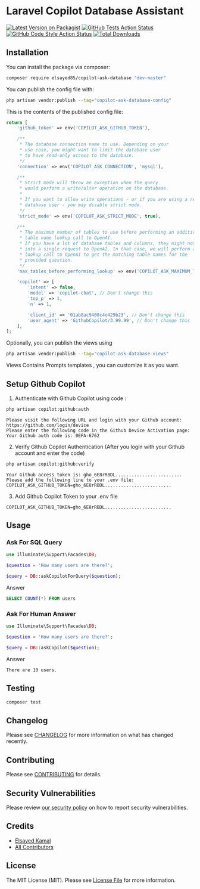 # Laravel Copilot Database Assistant

[![Latest Version on Packagist](https://img.shields.io/packagist/v/elsayed85/copilot-ask-database.svg?style=flat-square)](https://packagist.org/packages/elsayed85/copilot-ask-database)
[![GitHub Tests Action Status](https://img.shields.io/github/actions/workflow/status/elsayed85/copilot-ask-database/run-tests.yml?branch=main&label=tests&style=flat-square)](https://github.com/elsayed85/copilot-ask-database/actions?query=workflow%3Arun-tests+branch%3Amain)
[![GitHub Code Style Action Status](https://img.shields.io/github/actions/workflow/status/elsayed85/copilot-ask-database/fix-php-code-style-issues.yml?branch=main&label=code%20style&style=flat-square)](https://github.com/elsayed85/copilot-ask-database/actions?query=workflow%3A"Fix+PHP+code+style+issues"+branch%3Amain)
[![Total Downloads](https://img.shields.io/packagist/dt/elsayed85/copilot-ask-database.svg?style=flat-square)](https://packagist.org/packages/elsayed85/copilot-ask-database)

## Installation

You can install the package via composer:

```bash
composer require elsayed85/copilot-ask-database "dev-master"
```

You can publish the config file with:

```bash
php artisan vendor:publish --tag="copilot-ask-database-config"
```

This is the contents of the published config file:

```php
return [
    'github_token' => env('COPILOT_ASK_GITHUB_TOKEN'),

    /**
     * The database connection name to use. Depending on your
     * use case, you might want to limit the database user
     * to have read-only access to the database.
     */
    'connection' => env('COPILOT_ASK_CONNECTION', 'mysql'),

    /**
     * Strict mode will throw an exception when the query
     * would perform a write/alter operation on the database.
     *
     * If you want to allow write operations - or if you are using a read-only
     * database user - you may disable strict mode.
     */
    'strict_mode' => env('COPILOT_ASK_STRICT_MODE', true),

    /**
     * The maximum number of tables to use before performing an additional
     * table name lookup call to OpenAI.
     * If you have a lot of database tables and columns, they might not fit
     * into a single request to OpenAI. In that case, we will perform a
     * lookup call to OpenAI to get the matching table names for the
     * provided question.
     */
    'max_tables_before_performing_lookup' => env('COPILOT_ASK_MAXIMUM_TABLES', 15),

    'copilot' => [
        'intent' => false,
        'model' => 'copilot-chat', // Don't change this
        'top_p' => 1,
        'n' => 1,

        'client_id' => '01ab8ac9400c4e429b23', // Don't change this
        'user_agent' => 'GithubCopilot/3.99.99', // Don't change this
    ],
];
```

Optionally, you can publish the views using

```bash
php artisan vendor:publish --tag="copilot-ask-database-views"
```

Views Contains Prompts templates , you can customize it as you want.

## Setup Github Copilot

1. Authenticate with Github Copilot using code :
```bash
php artisan copilot:github:auth
```

```text
Please visit the following URL and login with your Github account:
https://github.com/login/device
Please enter the following code in the Github Device Activation page:
Your Github auth code is: 0EFA-6762
```

2. Verify Github Copilot Authentication (After you login with your Github account and enter the code)
```bash
php artisan copilot:github:verify
```

```text
Your Github access token is: gho_6E8rRBDL.........................
Please add the following line to your .env file:
COPILOT_ASK_GITHUB_TOKEN=gho_6E8rRBDL.........................
```

3. Add Github Copilot Token to your .env file
```dotenv
COPILOT_ASK_GITHUB_TOKEN=gho_6E8rRBDL.........................
```

## Usage

### Ask For SQL Query

```php
use Illuminate\Support\Facades\DB;

$question = 'How many users are there?';

$query = DB::askCopilotForQuery($question);

```
Answer 
```sql
SELECT COUNT(*) FROM users
```

### Ask For Human Answer

```php
use Illuminate\Support\Facades\DB;

$question = 'How many users are there?';

$query = DB::askCopilot($question);

```
Answer
```text
There are 10 users.
```



## Testing

```bash
composer test
```

## Changelog

Please see [CHANGELOG](CHANGELOG.md) for more information on what has changed recently.

## Contributing

Please see [CONTRIBUTING](CONTRIBUTING.md) for details.

## Security Vulnerabilities

Please review [our security policy](../../security/policy) on how to report security vulnerabilities.

## Credits

- [Elsayed Kamal](https://github.com/elsayed85)
- [All Contributors](../../contributors)

## License

The MIT License (MIT). Please see [License File](LICENSE.md) for more information.
